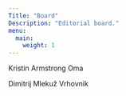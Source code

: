 ```yaml
---
Title: "Board"
Description: "Editorial board."
menu:
  main:
    weight: 1
---
```



Kristin Armstrong Oma

Dimitrij Mlekuž Vrhovnik